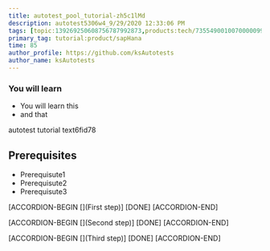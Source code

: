 ```yaml
---
title: autotest_pool_tutorial-zh5c1lMd
description: autotest5306w4_9/29/2020 12:33:06 PM
tags: [topic:139269250608756787992873,products:tech/73554900100700000996,tutorial:experience/advanced]
primary_tag: tutorial:product/sapHana
time: 85
author_profile: https://github.com/ksAutotests
author_name: ksAutotests
---
```

### You will learn
- You will learn this
- and that

autotest tutorial text6fid78

## Prerequisites
- Prerequisute1
- Prerequisute2
- Prerequisute3

[ACCORDION-BEGIN [](First step)]
[DONE]
[ACCORDION-END]

[ACCORDION-BEGIN [](Second step)]
[DONE]
[ACCORDION-END]

[ACCORDION-BEGIN [](Third step)]
[DONE]
[ACCORDION-END]

